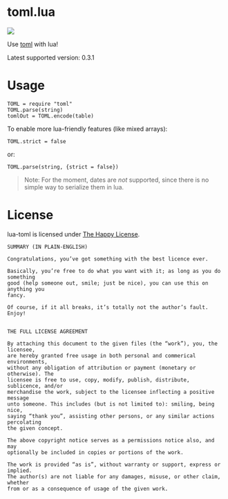 # toml.lua

<img src="https://travis-ci.org/jonstoler/lua-toml.svg" />

Use [toml](https://github.com/toml-lang/toml) with lua!

Latest supported version: 0.3.1

# Usage

	TOML = require "toml"
	TOML.parse(string)
	tomlOut = TOML.encode(table)

To enable more lua-friendly features (like mixed arrays):

	TOML.strict = false

or:

	TOML.parse(string, {strict = false})

<span></span>

> Note: For the moment, dates are *not* supported, since there is no simple way to serialize them in lua.

# License

lua-toml is licensed under [The Happy License](https://github.com/jonstoler/The-Happy-License).

```
SUMMARY (IN PLAIN-ENGLISH)

Congratulations, you’ve got something with the best licence ever.

Basically, you’re free to do what you want with it; as long as you do something 
good (help someone out, smile; just be nice), you can use this on anything you 
fancy.

Of course, if it all breaks, it’s totally not the author’s fault.
Enjoy!


THE FULL LICENSE AGREEMENT

By attaching this document to the given files (the “work”), you, the licensee, 
are hereby granted free usage in both personal and commerical environments, 
without any obligation of attribution or payment (monetary or otherwise). The 
licensee is free to use, copy, modify, publish, distribute, sublicence, and/or 
merchandise the work, subject to the licensee inflecting a positive message 
unto someone. This includes (but is not limited to): smiling, being nice, 
saying “thank you”, assisting other persons, or any similar actions percolating 
the given concept.

The above copyright notice serves as a permissions notice also, and may 
optionally be included in copies or portions of the work.

The work is provided “as is”, without warranty or support, express or implied. 
The author(s) are not liable for any damages, misuse, or other claim, whether 
from or as a consequence of usage of the given work.
```
